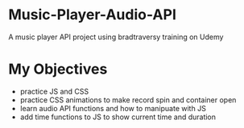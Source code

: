 # Music-Player-Audio-API
A music player API project using bradtraversy training on Udemy

# My Objectives
- practice JS and CSS
- practice CSS animations to make record spin and container open
- learn audio API functions and how to manipuate with JS
- add time functions to JS to show current time and duration
